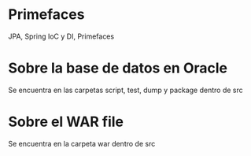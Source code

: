 # Primefaces
JPA, Spring IoC y DI, Primefaces

# Sobre la base de datos en Oracle
Se encuentra en las carpetas script, test, dump y package dentro de src

# Sobre el WAR file
Se encuentra en la carpeta war dentro de src

